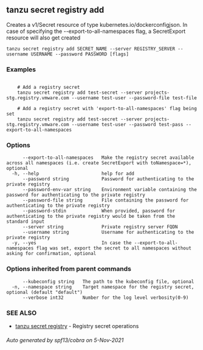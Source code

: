 ## tanzu secret registry add

Creates a v1/Secret resource of type kubernetes.io/dockerconfigjson. In case of specifying the --export-to-all-namespaces flag, a SecretExport resource will also get created

```
tanzu secret registry add SECRET_NAME --server REGISTRY_SERVER --username USERNAME --password PASSWORD [flags]
```

### Examples

```

    # Add a registry secret
    tanzu secret registry add test-secret --server projects-stg.registry.vmware.com --username test-user --password-file test-file

    # Add a registry secret with 'export-to-all-namespaces' flag being set
    tanzu secret registry add test-secret --server projects-stg.registry.vmware.com --username test-user --password test-pass --export-to-all-namespaces
```

### Options

```
      --export-to-all-namespaces   Make the registry secret available across all namespaces (i.e. create SecretExport with toNamespace=*), optional
  -h, --help                       help for add
      --password string            Password for authenticating to the private registry
      --password-env-var string    Environment variable containing the password for authenticating to the private registry
      --password-file string       File containing the password for authenticating to the private registry
      --password-stdin             When provided, password for authenticating to the private registry would be taken from the standard input
      --server string              Private registry server FQDN
      --username string            Username for authenticating to the private registry
  -y, --yes                        In case the --export-to-all-namespaces flag was set, export the secret to all namespaces without asking for confirmation, optional
```

### Options inherited from parent commands

```
      --kubeconfig string   The path to the kubeconfig file, optional
  -n, --namespace string    Target namespace for the registry secret, optional (default "default")
      --verbose int32       Number for the log level verbosity(0-9)
```

### SEE ALSO

* [tanzu secret registry](tanzu_secret_registry.md)	 - Registry secret operations

###### Auto generated by spf13/cobra on 5-Nov-2021
